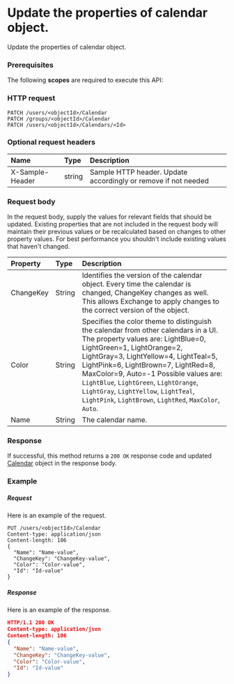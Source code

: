 # Update the properties of calendar object.

Update the properties of calendar object.
### Prerequisites
The following **scopes** are required to execute this API: 
### HTTP request
<!-- { "blockType": "ignored" } -->
```http
PATCH /users/<objectId>/Calendar
PATCH /groups/<objectId>/Calendar
PATCH /users/<objectId>/Calendars/<Id>
```
### Optional request headers
| Name       | Type | Description|
|:-----------|:------|:----------|
| X-Sample-Header  | string  | Sample HTTP header. Update accordingly or remove if not needed|

### Request body
In the request body, supply the values for relevant fields that should be updated. Existing properties that are not included in the request body will maintain their previous values or be recalculated based on changes to other property values. For best performance you shouldn't include existing values that haven't changed.

| Property	   | Type	|Description|
|:---------------|:--------|:----------|
|ChangeKey|String|Identifies the version of the calendar object. Every time the calendar is changed, ChangeKey  changes as well. This allows Exchange to apply changes to the correct version of the object.|
|Color|String|Specifies the color theme to distinguish the calendar from other calendars in a UI. The property values are: LightBlue=0, LightGreen=1, LightOrange=2, LightGray=3, LightYellow=4, LightTeal=5, LightPink=6, LightBrown=7, LightRed=8, MaxColor=9, Auto=-1  Possible values are: `LightBlue`, `LightGreen`, `LightOrange`, `LightGray`, `LightYellow`, `LightTeal`, `LightPink`, `LightBrown`, `LightRed`, `MaxColor`, `Auto`.|
|Name|String|The calendar name.|

### Response
If successful, this method returns a `200 OK` response code and updated [Calendar](../resources/calendar.md) object in the response body.
### Example
##### Request
Here is an example of the request.
<!-- {
  "blockType": "request",
  "name": "update_calendar"
}-->
```http
PUT /users/<objectId>/Calendar
Content-type: application/json
Content-length: 106
{
  "Name": "Name-value",
  "ChangeKey": "ChangeKey-value",
  "Color": "Color-value",
  "Id": "Id-value"
}
```
##### Response
<!-- {
  "blockType": "response",
  "truncated": false,
  "@odata.type": "calendar"
} -->
Here is an example of the response.
```json
HTTP/1.1 200 OK
Content-type: application/json
Content-length: 106
{
  "Name": "Name-value",
  "ChangeKey": "ChangeKey-value",
  "Color": "Color-value",
  "Id": "Id-value"
}
```

<!-- uuid: 0423b542-5f7b-4bf6-89f7-f9198858e61c
2015-10-16 16:12:40 UTC -->
<!-- {
  "type": "#page.annotation",
  "description": "Update the properties of calendar object.",
  "keywords": "",
  "section": "documentation",
  "tocPath": ""
}-->